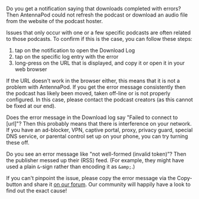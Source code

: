 Do you get a notification saying that downloads completed with errors? Then AntennaPod could not refresh the podcast or download an audio file from the website of the podcast hoster.

Issues that only occur with one or a few specific podcasts are often related to those podcasts. To confirm if this is the case, you can follow these steps:
1. tap on the notification to open the Download Log
2. tap on the specific log entry with the error
3. long-press on the URL that is displayed, and copy it or open it in your web browser

If the URL doesn't work in the browser either, this means that it is not a problem with AntennaPod. If you get the error message consistently then the podcast has likely been moved, taken off-line or is not properly configured. In this case, please contact the podcast creators (as this cannot be fixed at our end).

Does the error message in the Download log say "Failed to connect to [url]"? Then this probably means that there is interference on your network. If you have an ad-blocker, VPN, captive portal, proxy, privacy guard, special DNS service, or parental control set up on your phone, you can try turning these off.

Do you see an error message like "not well-formed (invalid token)”? Then the publisher messed up their (RSS) feed. (For example, they might have used a plain `&`-sign rather than encoding it as `&amp;`.) 

If you can't pinpoint the issue, please copy the error message via the Copy-button and share it [on our forum](https://forum.antennapod.org/c/support/7). Our community will happily have a look to find out the exact cause!
